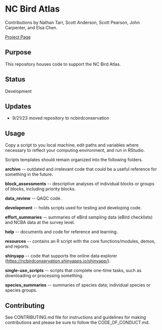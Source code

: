 # NC Bird Atlas

Contributions by Nathan Tarr, Scott Anderson, Scott Pearson, John Carpenter, and Elsa Chen.

[Project Page](https://github.com/ncbirdconservation/NCBA/projects/1)

## Purpose
This repository houses code to support the NC Bird Atlas.

## Status
Development

## Updates
- 9/21/23 moved repository to ncbirdconservation

## Usage
Copy a script to you local machine, edit paths and variables where necessary to reflect your computing environment, and run in RStudio.

Scripts templates should remain organized into the following folders.

__archive__ -- outdated and irrelevant code that could be a useful reference for something in the future.

__block_assessments__ -- descriptive analyses of individual blocks or groups of blocks, including priority blocks.

__data_review__ -- QAQC code.

__development__ -- holds scripts used for testing and developing code.

__effort_summaries__ -- summaries of eBird sampling data (eBird checklists) and NCBA data at the survey level.

__help__ -- documents and code for reference and learning.

__resources__ -- contains an R script with the core functions/modules, demos, and reports.

__shinyapp__ -- code that supports the online data explorer (https://ncbirdconservation.shinyapps.io/shinyapp/).

__single-use_scripts__ -- scripts that complete one-time tasks, such as downloading or processing something.

__species_summaries__ -- summaries of species data; individual species or species groups.

## Contributing
See CONTRIBUTING.md file for instructions and guidelines for making contributions and please be sure to follow the CODE_OF_CONDUCT.md.
